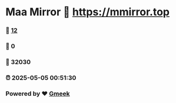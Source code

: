 # Maa Mirror :link: https://mmirror.top 
### :page_facing_up: [12](https://mmirror.top/tag.html) 
### :speech_balloon: 0 
### :hibiscus: 32030 
### :alarm_clock: 2025-05-05 00:51:30 
### Powered by :heart: [Gmeek](https://github.com/Meekdai/Gmeek)
